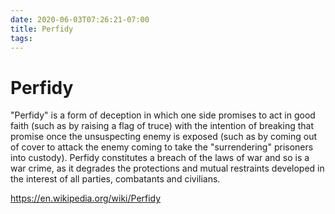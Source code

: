 ```yaml
---
date: 2020-06-03T07:26:21-07:00
title: Perfidy
tags: 
---
```


# Perfidy

"Perfidy" is a form of deception in which one side promises to act in good faith (such as by raising a flag of truce) with the intention of breaking that promise once the unsuspecting enemy is exposed (such as by coming out of cover to attack the enemy coming to take the "surrendering" prisoners into custody). Perfidy constitutes a breach of the laws of war and so is a war crime, as it degrades the protections and mutual restraints developed in the interest of all parties, combatants and civilians.

https://en.wikipedia.org/wiki/Perfidy